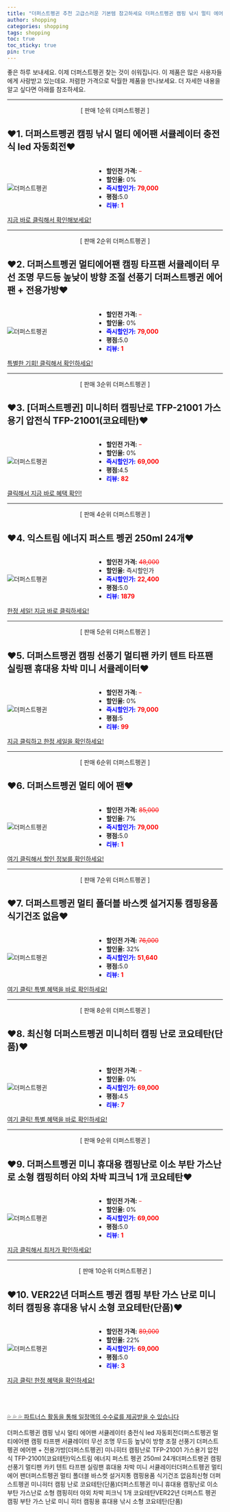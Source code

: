 ```yaml
---
title: "더퍼스트펭귄 추천 고급스러운 기본템 참고하세요 더퍼스트펭귄 캠핑 낚시 멀티 에어팬"
author: shopping
categories: shopping
tags: shopping
toc: true
toc_sticky: true
pin: true
---
```

좋은 하루 보내세요. 이제 더퍼스트펭귄 찾는 것이 쉬워집니다. 이 제품은 많은 사용자들에게 사랑받고 있는데요. 저렴한 가격으로 탁월한 제품을 만나보세요. 더 자세한 내용을 알고 싶다면 아래를 참조하세요.

---
<p class="toplist" style="margin: 0 auto; display: block; width: fit-content;">[ 판매 1순위 더퍼스트펭귄 ]</p>

<h2><strong>❤️1. 더퍼스트펭귄 캠핑 낚시 멀티 에어팬 서큘레이터 충전식 led 자동회전❤️</strong></h2>

<div style="display: flex; align-items: center;">
    <div style="flex: 0.4;">
        <img src="https://thumbnail7.coupangcdn.com/thumbnails/remote/230x230ex/image/vendor_inventory/fd14/cd7c5a80b305c7b50e0c332b3db34652177e0335235a516c6b25de655d10.png" alt="더퍼스트펭귄" style="max-width: 100%;">
    </div>
    <div style="flex: 0.6; margin-left: 10px;">
        <ul>
            <li><strong>할인전 가격:</strong> <del style="color: red;">-</del></li>
            <li><strong>할인율:</strong> 0%</li>
            <li><span style='color:blue'><strong>즉시할인가:</strong></span> <span style='color:red'><strong>79,000</strong></span></li>
            <li><strong>평점:</strong>5.0</li>
            <li><span style='color:blue'><strong>리뷰:</strong></span> <span style='color:red'><strong>1</strong></span></li>
        </ul>
    </div>
</div>
<div class="center">
    <a href="https://William4Davisa.github.io?lptag=AF9450613&subid=githubio&pageKey=7450163099&traceid=V0-153&itemId=19393386165&vendorItemId=86505595851" class="myButton">
        지금 바로 클릭해서 확인해보세요!
    </a>
</div>


---
<p class="toplist" style="margin: 0 auto; display: block; width: fit-content;">[ 판매 2순위 더퍼스트펭귄 ]</p>

<h2><strong>❤️2. 더퍼스트펭귄 멀티에어팬 캠핑 타프팬 서큘레이터 무선 조명 무드등 높낮이 방향 조절 선풍기 더퍼스트펭귄 에어팬 + 전용가방❤️</strong></h2>

<div style="display: flex; align-items: center;">
    <div style="flex: 0.4;">
        <img src="https://thumbnail8.coupangcdn.com/thumbnails/remote/230x230ex/image/vendor_inventory/1564/3f7843c3c2a77fbd8d8bfc402bcf2e0b62f0f788717431aa01dc76de115c.png" alt="더퍼스트펭귄" style="max-width: 100%;">
    </div>
    <div style="flex: 0.6; margin-left: 10px;">
        <ul>
            <li><strong>할인전 가격:</strong> <del style="color: red;">-</del></li>
            <li><strong>할인율:</strong> 0%</li>
            <li><span style='color:blue'><strong>즉시할인가:</strong></span> <span style='color:red'><strong>79,000</strong></span></li>
            <li><strong>평점:</strong>5.0</li>
            <li><span style='color:blue'><strong>리뷰:</strong></span> <span style='color:red'><strong>1</strong></span></li>
        </ul>
    </div>
</div>
<div class="center">
    <a href="https://William4Davisa.github.io?lptag=AF9450613&subid=githubio&pageKey=7549647041&traceid=V0-153&itemId=19865281086&vendorItemId=86966130589" class="myButton">
        특별한 기회! 클릭해서 확인하세요!
    </a>
</div>


---
<p class="toplist" style="margin: 0 auto; display: block; width: fit-content;">[ 판매 3순위 더퍼스트펭귄 ]</p>

<h2><strong>❤️3. [더퍼스트펭귄] 미니히터 캠핑난로 TFP-21001 가스용기 압전식 TFP-21001(코요테탄)❤️</strong></h2>

<div style="display: flex; align-items: center;">
    <div style="flex: 0.4;">
        <img src="https://thumbnail10.coupangcdn.com/thumbnails/remote/230x230ex/image/vendor_inventory/3b93/b36a1b03574810df80380997b2fdc8ae094797a265247b0708d9b4c18b38.jpg" alt="더퍼스트펭귄" style="max-width: 100%;">
    </div>
    <div style="flex: 0.6; margin-left: 10px;">
        <ul>
            <li><strong>할인전 가격:</strong> <del style="color: red;">-</del></li>
            <li><strong>할인율:</strong> 0%</li>
            <li><span style='color:blue'><strong>즉시할인가:</strong></span> <span style='color:red'><strong>69,000</strong></span></li>
            <li><strong>평점:</strong>4.5</li>
            <li><span style='color:blue'><strong>리뷰:</strong></span> <span style='color:red'><strong>82</strong></span></li>
        </ul>
    </div>
</div>
<div class="center">
    <a href="https://William4Davisa.github.io?lptag=AF9450613&subid=githubio&pageKey=6444303567&traceid=V0-153&itemId=13961090689&vendorItemId=85229034516" class="myButton">
        클릭해서 지금 바로 혜택 확인!
    </a>
</div>


---
<p class="toplist" style="margin: 0 auto; display: block; width: fit-content;">[ 판매 4순위 더퍼스트펭귄 ]</p>

<h2><strong>❤️4. 익스트림 에너지 퍼스트 펭귄 250ml 24개❤️</strong></h2>

<div style="display: flex; align-items: center;">
    <div style="flex: 0.4;">
        <img src="https://thumbnail8.coupangcdn.com/thumbnails/remote/230x230ex/image/vendor_inventory/a3cb/31e9e469c89210d9704db76e4f690aad152a695a0f2dee2167a3c3b4959b.png" alt="더퍼스트펭귄" style="max-width: 100%;">
    </div>
    <div style="flex: 0.6; margin-left: 10px;">
        <ul>
            <li><strong>할인전 가격:</strong> <del style="color: red;">48,000</del></li>
            <li><strong>할인율:</strong> 즉시할인가</li>
            <li><span style='color:blue'><strong>즉시할인가:</strong></span> <span style='color:red'><strong>22,400</strong></span></li>
            <li><strong>평점:</strong>5.0</li>
            <li><span style='color:blue'><strong>리뷰:</strong></span> <span style='color:red'><strong>1879</strong></span></li>
        </ul>
    </div>
</div>
<div class="center">
    <a href="https://William4Davisa.github.io?lptag=AF9450613&subid=githubio&pageKey=7245607746&traceid=V0-153&itemId=18419758544&vendorItemId=85552180660" class="myButton">
        한정 세일! 지금 바로 클릭하세요!
    </a>
</div>


---
<p class="toplist" style="margin: 0 auto; display: block; width: fit-content;">[ 판매 5순위 더퍼스트펭귄 ]</p>

<h2><strong>❤️5. 더퍼스트팽귄 캠핑 선풍기 멀티팬 카키 텐트 타프팬 실링팬 휴대용 차박 미니 서큘레이터❤️</strong></h2>

<div style="display: flex; align-items: center;">
    <div style="flex: 0.4;">
        <img src="https://thumbnail10.coupangcdn.com/thumbnails/remote/230x230ex/image/vendor_inventory/f398/8b34b582fb44073aec09384aed36064b3facd2eeeeb3584cfccfd6b8a25e.jpg" alt="더퍼스트펭귄" style="max-width: 100%;">
    </div>
    <div style="flex: 0.6; margin-left: 10px;">
        <ul>
            <li><strong>할인전 가격:</strong> <del style="color: red;">-</del></li>
            <li><strong>할인율:</strong> 0%</li>
            <li><span style='color:blue'><strong>즉시할인가:</strong></span> <span style='color:red'><strong>79,000</strong></span></li>
            <li><strong>평점:</strong>5</li>
            <li><span style='color:blue'><strong>리뷰:</strong></span> <span style='color:red'><strong>99</strong></span></li>
        </ul>
    </div>
</div>
<div class="center">
    <a href="https://William4Davisa.github.io?lptag=AF9450613&subid=githubio&pageKey=7477742367&traceid=V0-153&itemId=19525894329&vendorItemId=86634447403" class="myButton">
        지금 클릭하고 한정 세일을 확인하세요!
    </a>
</div>


---
<p class="toplist" style="margin: 0 auto; display: block; width: fit-content;">[ 판매 6순위 더퍼스트펭귄 ]</p>

<h2><strong>❤️6. 더퍼스트펭귄 멀티 에어 팬❤️</strong></h2>

<div style="display: flex; align-items: center;">
    <div style="flex: 0.4;">
        <img src="https://thumbnail8.coupangcdn.com/thumbnails/remote/230x230ex/image/vendor_inventory/f805/7c79db8d2c3a80398bceef7633eb74d4b6ef28896fcd7372fa66e436e2b1.jpg" alt="더퍼스트펭귄" style="max-width: 100%;">
    </div>
    <div style="flex: 0.6; margin-left: 10px;">
        <ul>
            <li><strong>할인전 가격:</strong> <del style="color: red;">85,000</del></li>
            <li><strong>할인율:</strong> 7%</li>
            <li><span style='color:blue'><strong>즉시할인가:</strong></span> <span style='color:red'><strong>79,000</strong></span></li>
            <li><strong>평점:</strong>5.0</li>
            <li><span style='color:blue'><strong>리뷰:</strong></span> <span style='color:red'><strong>1</strong></span></li>
        </ul>
    </div>
</div>
<div class="center">
    <a href="https://William4Davisa.github.io?lptag=AF9450613&subid=githubio&pageKey=7442988242&traceid=V0-153&itemId=19358448832&vendorItemId=86471491879" class="myButton">
        여기 클릭해서 할인 정보를 확인하세요!
    </a>
</div>


---
<p class="toplist" style="margin: 0 auto; display: block; width: fit-content;">[ 판매 7순위 더퍼스트펭귄 ]</p>

<h2><strong>❤️7. 더퍼스트펭귄 멀티 폴더블 바스켓 설거지통 캠핑용품 식기건조 없음❤️</strong></h2>

<div style="display: flex; align-items: center;">
    <div style="flex: 0.4;">
        <img src="https://thumbnail9.coupangcdn.com/thumbnails/remote/230x230ex/image/vendor_inventory/8b47/c77f4495a512c268788665e0b0cac33d40e691846b94c4ae8b41a6de745a.jpg" alt="더퍼스트펭귄" style="max-width: 100%;">
    </div>
    <div style="flex: 0.6; margin-left: 10px;">
        <ul>
            <li><strong>할인전 가격:</strong> <del style="color: red;">76,000</del></li>
            <li><strong>할인율:</strong> 32%</li>
            <li><span style='color:blue'><strong>즉시할인가:</strong></span> <span style='color:red'><strong>51,640</strong></span></li>
            <li><strong>평점:</strong>5.0</li>
            <li><span style='color:blue'><strong>리뷰:</strong></span> <span style='color:red'><strong>1</strong></span></li>
        </ul>
    </div>
</div>
<div class="center">
    <a href="https://William4Davisa.github.io?lptag=AF9450613&subid=githubio&pageKey=7124458532&traceid=V0-153&itemId=17846188935&vendorItemId=85009695470" class="myButton">
        여기 클릭! 특별 혜택을 바로 확인하세요!
    </a>
</div>


---
<p class="toplist" style="margin: 0 auto; display: block; width: fit-content;">[ 판매 8순위 더퍼스트펭귄 ]</p>

<h2><strong>❤️8. 최신형 더퍼스트펭귄 미니히터 캠핑 난로 코요테탄(단품)❤️</strong></h2>

<div style="display: flex; align-items: center;">
    <div style="flex: 0.4;">
        <img src="https://thumbnail9.coupangcdn.com/thumbnails/remote/230x230ex/image/vendor_inventory/116f/1efc814da7be76b907a24fb1aa33b9f1a515bce8e6413e46c80031b921c0.jpg" alt="더퍼스트펭귄" style="max-width: 100%;">
    </div>
    <div style="flex: 0.6; margin-left: 10px;">
        <ul>
            <li><strong>할인전 가격:</strong> <del style="color: red;">-</del></li>
            <li><strong>할인율:</strong> 0%</li>
            <li><span style='color:blue'><strong>즉시할인가:</strong></span> <span style='color:red'><strong>69,000</strong></span></li>
            <li><strong>평점:</strong>4.5</li>
            <li><span style='color:blue'><strong>리뷰:</strong></span> <span style='color:red'><strong>7</strong></span></li>
        </ul>
    </div>
</div>
<div class="center">
    <a href="https://William4Davisa.github.io?lptag=AF9450613&subid=githubio&pageKey=7549535969&traceid=V0-153&itemId=19864646958&vendorItemId=86965515367" class="myButton">
        여기 클릭! 특별 혜택을 바로 확인하세요!
    </a>
</div>


---
<p class="toplist" style="margin: 0 auto; display: block; width: fit-content;">[ 판매 9순위 더퍼스트펭귄 ]</p>

<h2><strong>❤️9. 더퍼스트펭귄 미니 휴대용 캠핑난로 이소 부탄 가스난로 소형 캠핑히터 야외 차박 피크닉 1개 코요테탄❤️</strong></h2>

<div style="display: flex; align-items: center;">
    <div style="flex: 0.4;">
        <img src="https://thumbnail7.coupangcdn.com/thumbnails/remote/230x230ex/image/vendor_inventory/7576/4422c63119d4362bffe888169932cbb7a2cf3407d9c608a5e344390c2afd.jpg" alt="더퍼스트펭귄" style="max-width: 100%;">
    </div>
    <div style="flex: 0.6; margin-left: 10px;">
        <ul>
            <li><strong>할인전 가격:</strong> <del style="color: red;">-</del></li>
            <li><strong>할인율:</strong> 0%</li>
            <li><span style='color:blue'><strong>즉시할인가:</strong></span> <span style='color:red'><strong>69,000</strong></span></li>
            <li><strong>평점:</strong>5.0</li>
            <li><span style='color:blue'><strong>리뷰:</strong></span> <span style='color:red'><strong>1</strong></span></li>
        </ul>
    </div>
</div>
<div class="center">
    <a href="https://William4Davisa.github.io?lptag=AF9450613&subid=githubio&pageKey=7854034530&traceid=V0-153&itemId=21415156189&vendorItemId=88471440314" class="myButton">
        지금 클릭해서 최저가 확인하세요!
    </a>
</div>


---
<p class="toplist" style="margin: 0 auto; display: block; width: fit-content;">[ 판매 10순위 더퍼스트펭귄 ]</p>

<h2><strong>❤️10. VER22년 더퍼스트 펭귄 캠핑 부탄 가스 난로 미니 히터 캠핑용 휴대용 낚시 소형 코요테탄(단품)❤️</strong></h2>

<div style="display: flex; align-items: center;">
    <div style="flex: 0.4;">
        <img src="https://thumbnail10.coupangcdn.com/thumbnails/remote/230x230ex/image/vendor_inventory/3b93/b36a1b03574810df80380997b2fdc8ae094797a265247b0708d9b4c18b38.jpg" alt="더퍼스트펭귄" style="max-width: 100%;">
    </div>
    <div style="flex: 0.6; margin-left: 10px;">
        <ul>
            <li><strong>할인전 가격:</strong> <del style="color: red;">89,000</del></li>
            <li><strong>할인율:</strong> 22%</li>
            <li><span style='color:blue'><strong>즉시할인가:</strong></span> <span style='color:red'><strong>69,000</strong></span></li>
            <li><strong>평점:</strong>5.0</li>
            <li><span style='color:blue'><strong>리뷰:</strong></span> <span style='color:red'><strong>3</strong></span></li>
        </ul>
    </div>
</div>
<div class="center">
    <a href="https://William4Davisa.github.io?lptag=AF9450613&subid=githubio&pageKey=7678069829&traceid=V0-153&itemId=20500670211&vendorItemId=87578846329" class="myButton">
        지금 클릭! 한정 혜택을 확인하세요!
    </a>
</div>

<br><br><br>[💦 💦 💦 파트너스 활동을 통해 일정액의 수수료를 제공받을 수 있습니다](https://link.coupang.com/a/bcpT2c)<br><br>더퍼스트펭귄 캠핑 낚시 멀티 에어팬 서큘레이터 충전식 led 자동회전더퍼스트펭귄 멀티에어팬 캠핑 타프팬 서큘레이터 무선 조명 무드등 높낮이 방향 조절 선풍기 더퍼스트펭귄 에어팬 + 전용가방[더퍼스트펭귄] 미니히터 캠핑난로 TFP-21001 가스용기 압전식 TFP-21001(코요테탄)익스트림 에너지 퍼스트 펭귄 250ml 24개더퍼스트팽귄 캠핑 선풍기 멀티팬 카키 텐트 타프팬 실링팬 휴대용 차박 미니 서큘레이터더퍼스트펭귄 멀티 에어 팬더퍼스트펭귄 멀티 폴더블 바스켓 설거지통 캠핑용품 식기건조 없음최신형 더퍼스트펭귄 미니히터 캠핑 난로 코요테탄(단품)더퍼스트펭귄 미니 휴대용 캠핑난로 이소 부탄 가스난로 소형 캠핑히터 야외 차박 피크닉 1개 코요테탄VER22년 더퍼스트 펭귄 캠핑 부탄 가스 난로 미니 히터 캠핑용 휴대용 낚시 소형 코요테탄(단품)